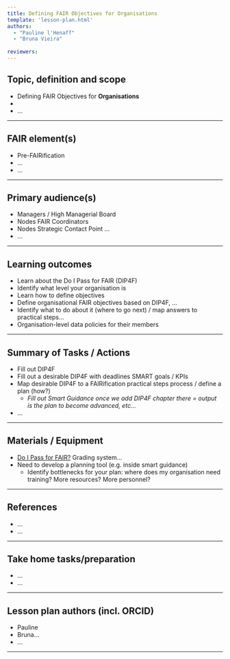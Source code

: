 ```yaml
---
title: Defining FAIR Objectives for Organisations
template: 'lesson-plan.html'
authors:
  - "Pauline l'Henaff"
  - "Bruna Vieira"
    
reviewers:
--- 
```


## Topic, definition and scope

* Defining FAIR Objectives for **Organisations**
* 
* …

---

## FAIR element(s)

* Pre-FAIRification
* …
* …

---

## Primary audience(s)

* Managers / High Managerial Board
* Nodes FAIR Coordinators
* Nodes Strategic Contact Point …
* …

---

## Learning outcomes

* Learn about the Do I Pass for FAIR (DIP4F)
* Identify what level your organisation is
* Learn how to define objectives
* Define organisational FAIR objectives based on DIP4F, …
* Identify what to do about it (where to go next) / map answers to practical steps…
* Organisation-level data policies for their members

---

## Summary of Tasks / Actions

* Fill out DIP4F
* Fill out a desirable DIP4F with deadlines SMART goals / KPIs
* Map desirable DIP4F to a FAIRification practical steps process / define a plan (how?)
    * _Fill out Smart Guidance once we add DIP4F chapter there = output is the plan to become advanced, etc…_
* …

---

## Materials / Equipment

* [Do I Pass for FAIR?](https://www.lcrdm.nl/files/lcrdm/2020-10/Do-IPASS-for-FAIR.pdf) Grading system…
* Need to develop a planning tool (e.g. inside smart guidance)
    * Identify bottlenecks for your plan: where does my organisation need training? More resources? More personnel?

---

## References

*  …
* …

---

## Take home tasks/preparation

* …
* …

---

## Lesson plan authors (incl. ORCID)

* Pauline
* Bruna…
* …

---

